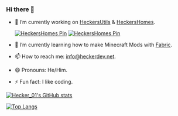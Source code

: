 ### Hi there 👋
- 🔭 I’m currently working on [HeckersUtils](https://github.com/Hecker-01/HeckersUtilsPlugin) & [HeckersHomes](https://github.com/hecker-01/HeckersHomes).

  [![HeckersHomes Pin](https://github-readme-stats.vercel.app/api/pin?username=hecker-01&repo=HeckersUtilsPlugin&show_owner=true&show_icons=true&theme=dark&bg_color=00000000&border_radius=7.5)](https://gist.github.com/Yizack/bbfce31e0217a3689c8d961a356cb10d/)
  [![HeckersHomes Pin](https://github-readme-stats.vercel.app/api/pin?username=hecker-01&repo=HeckersHomes&show_owner=true&show_icons=true&theme=dark&bg_color=00000000&border_radius=7.5)](https://gist.github.com/Yizack/bbfce31e0217a3689c8d961a356cb10d/)
- 🌱 I’m currently learning how to make Minecraft Mods with [Fabric](https://fabricmc.net/).
- 📫 How to reach me: [info@heckerdev.net](mailto://info@heckerdev.net).
- 😄 Pronouns: He/Him.
- ⚡ Fun fact: I like coding.
<!--
- 💬 Ask me anything about ..!
- 👯 I’m looking to collaborate on ...
- 🤔 I’m looking for help with ...
-->
[![Hecker_01's GitHub stats](https://github-readme-stats.vercel.app/api?username=hecker-01&show_icons=true&theme=dark&rank_icon=github&ring_color=7BFE96&bg_color=00000000&border_radius=7.5)](https://github.com/anuraghazra/github-readme-stats)

[![Top Langs](https://github-readme-stats.vercel.app/api/top-langs/?username=hecker-01&show_icons=true&theme=dark&bg_color=00000000&border_radius=7.5)](https://github.com/anuraghazra/github-readme-stats)

